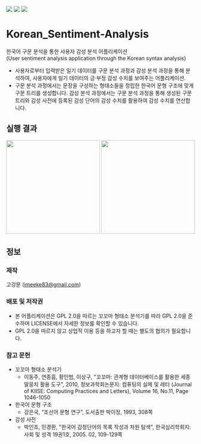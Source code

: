<img src="https://img.shields.io/badge/Tech-Sentiment_Analysis-blue"></img>
<img src="https://img.shields.io/badge/Tech-Syntax_Analysis-blue"></img>
<img src="https://img.shields.io/badge/Tech-NLP-blue"></img>

# Korean_Sentiment-Analysis
한국어 구문 분석을 통한 사용자 감성 분석 어플리케이션  
(User sentiment analysis application through the Korean syntax analysis)

+ 사용자로부터 입력받은 일기 데이터를 구문 분석 과정과 감성 분석 과정을 통해 분석하여, 사용자에게 일기 데이터의 긍·부정 감성 수치를 보여주는 어플리케이션.
+ 구문 분석 과정에서는 문장을 구성하는 형태소들을 정립한 한국어 문형 구조에 맞게 구문 트리를 생성합니다. 감성 분석 과정에서는 구문 분석 과정을 통해 생성된 구문 트리와 감성 사전에 등록된 감성 단어의 감성 수치를 활용하여 감성 수치를 연산합니다.

## 실행 결과
<img width="250" src="https://user-images.githubusercontent.com/40970516/67744503-068c2700-fa65-11e9-97da-d28a0f7e326e.png"></img>
<img width="250" src="https://user-images.githubusercontent.com/40970516/67744494-ff651900-fa64-11e9-981b-602b276593f2.png"></img>

## 정보
### 제작
고강문 (imeeke83@gmail.com)

### 배포 및 저작권
+ 본 어플리케이션은 GPL 2.0을 따르는 꼬꼬마 형태소 분석기를 따라 GPL 2.0을 준수하며 LICENSE에서 자세한 정보를 확인할 수 있습니다.
+ GPL 2.0을 따르지 않고 상업적 이용 등을 하고자 할 때는 별도의 협의가 필요합니다.

### 참고 문헌
+ 꼬꼬마 형태소 분석기
  - 이동주, 연종흠, 황인범, 이상구, "꼬꼬마: 관계형 데이터베이스를 활용한 세종 말뭉치 활용 도구", 2010, 정보과학회논문지: 컴퓨팅의 실제 및 레터 (Journal of KIISE: Computing Practices and Letters), Volume 16, No.11, Page 1046-1050
+ 한국어 문형 구조
  - 강은국, “조선어 문형 연구”, 도서출판 박이정, 1993, 308쪽
+ 감성 사전
  - 박인조, 민경환, "한국어 감정단어의 목록 작성과 차원 탐색", 한국심리학회지: 사회 및 성격 19권1호, 2005. 02, 109-129쪽
